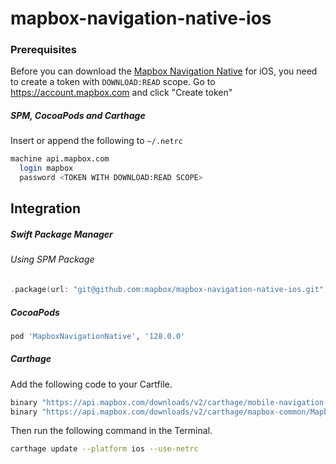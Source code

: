 # mapbox-navigation-native-ios

### Prerequisites

Before you can download the [Mapbox Navigation Native](https://github.com/mapbox/mapbox-navigation-native) for iOS, you need to create a token with `DOWNLOAD:READ` scope.
Go to https://account.mapbox.com and click "Create token"

##### SPM, CocoaPods and Carthage
Insert or append the following to `~/.netrc`

```bash
machine api.mapbox.com
  login mapbox
  password <TOKEN WITH DOWNLOAD:READ SCOPE>
```

## Integration

##### Swift Package Manager

###### Using SPM Package

```swift
.package(url: "git@github.com:mapbox/mapbox-navigation-native-ios.git", from: "128.0.0"),
```

##### CocoaPods

```ruby
pod 'MapboxNavigationNative', '128.0.0'
```

##### Carthage

Add the following code to your Cartfile.

```bash
binary "https://api.mapbox.com/downloads/v2/carthage/mobile-navigation-native/MapboxNavigationNative.json" == 128.0.0
binary "https://api.mapbox.com/downloads/v2/carthage/mapbox-common/MapboxCommon-ios.json" == 23.4.0-rc.1
```

Then run the following command in the Terminal.
```bash
carthage update --platform ios --use-netrc
```
